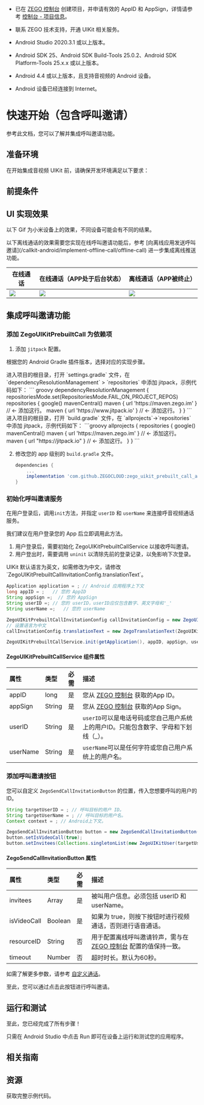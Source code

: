 - 已在 [ZEGO 控制台](https://console.zego.im) 创建项目，并申请有效的 AppID 和 AppSign，详情请参考 [控制台 - 项目信息](https://doc-zh.zego.im/article/12107)。
- 联系 ZEGO 技术支持，开通 UIKit 相关服务。

- Android Studio 2020.3.1 或以上版本。
- Android SDK 25、Android SDK Build-Tools 25.0.2、Android SDK Platform-Tools 25.x.x 或以上版本。
- Android 4.4 或以上版本，且支持音视频的 Android 设备。
- Android 设备已经连接到 Internet。
# 快速开始（包含呼叫邀请）


参考此文档，您可以了解并集成呼叫邀请功能。


## 准备环境

在开始集成音视频 UIKit 前，请确保开发环境满足以下要求：

<AndroidEnviromentRequirementZh/>

## 前提条件

<UIKitCreateAccountAndServicesZh/>

## UI 实现效果

以下 Gif 为小米设备上的效果，不同设备可能会有不同的结果。

<Note title="说明">
以下离线通话的效果需要您实现在线呼叫邀请功能后，参考 [向离线应用发送呼叫邀请](/callkit-android/implement-offline-call/offline-call) 进一步集成离线推送功能。
</Note>

| 在线通话                                                                                                            | 在线通话（APP处于后台状态）                                                                                             | 离线通话（APP被终止）                                                                                                |
| ------------------------------------------------------------------------------------------------------------------- | ----------------------------------------------------------------------------------------------------------------------- | -------------------------------------------------------------------------------------------------------------------- |
| <Frame width="256" height="auto" caption=""><img src="https://media-resource.spreading.io/5fa3f99cda659c8c9f2907cbb0242e6c/workspace86/1online.gif" /></Frame> | <Frame width="256" height="auto" caption=""><img src="https://media-resource.spreading.io/5fa3f99cda659c8c9f2907cbb0242e6c/workspace86/2background.gif" /></Frame> | <Frame width="256" height="auto" caption=""><img src="https://media-resource.spreading.io/5fa3f99cda659c8c9f2907cbb0242e6c/workspace86/3offline.gif" /></Frame> |

## 集成呼叫邀请功能

### 添加 ZegoUIKitPrebuiltCall 为依赖项

1. 添加 `jitpack` 配置。

根据您的 Android Gradle 插件版本，选择对应的实现步骤。

<Tabs>
<Tab title="7.1.0 或更高版本">
进入项目的根目录，打开 `settings.gradle` 文件，在 `dependencyResolutionManagement` > `repositories` 中添加 jitpack，示例代码如下：
``` groovy
dependencyResolutionManagement {
  repositoriesMode.set(RepositoriesMode.FAIL_ON_PROJECT_REPOS)
  repositories {
      google()
      mavenCentral()
      maven { url 'https://maven.zego.im' }   // <- 添加这行。
      maven { url 'https://www.jitpack.io' } // <- 添加这行。
  }
}
```
</Tab>
<Tab title="低于 7.1.0 的版本">
进入项目的根目录，打开 `build.gradle` 文件，在 `allprojects`->`repositories` 中添加 jitpack，示例代码如下：
```groovy
allprojects {
    repositories {
        google()
        mavenCentral()
        maven { url 'https://maven.zego.im' }   // <- 添加这行。
        maven { url "https://jitpack.io" }  // <- 添加这行。
    }
}
```
</Tab>
</Tabs>

2. 修改您的 app 级别的 `build.gradle` 文件。

    ```groovy
    dependencies {
        ...
        implementation 'com.github.ZEGOCLOUD:zego_uikit_prebuilt_call_android:+'
    }
    ```

### 初始化呼叫邀请服务

在用户登录后，调用`init`方法，并指定 `userID` 和 `userName` 来连接呼音视频通话服务。

我们建议在用户登录您的 App 后立即调用此方法。

1. 用户登录后，需要初始化 ZegoUIKitPrebuiltCallService 以接收呼叫邀请。
2. 用户登出时，需要调用 `uninit` 以清除先前的登录记录，以免影响下次登录。

<Note title="说明">
UIKit 默认语言为英文，如需修改为中文，请修改 `ZegoUIKitPrebuiltCallInvitationConfig.translationText`。
</Note>

```java
Application application = ; // Android 应用程序上下文
long appID = ;   // 您的 AppID
String appSign =;  // 您的 AppSign
String userID =; // 您的 userID，userID应仅包含数字、英文字母和'_'
String userName =;   // 您的 userName

ZegoUIKitPrebuiltCallInvitationConfig callInvitationConfig = new ZegoUIKitPrebuiltCallInvitationConfig();
// 设置语言为中文
callInvitationConfig.translationText = new ZegoTranslationText(ZegoUIKitLanguage.CHS);

ZegoUIKitPrebuiltCallService.init(getApplication(), appID, appSign, userID, userName, callInvitationConfig);
```

#### ZegoUIKitPrebuiltCallService 组件属性

| 属性     | 类型   | 必需 | 描述                                                                                |
| :------- | :----- | :--- | :---------------------------------------------------------------------------------- |
| appID    | long   | 是   | 您从 [ZEGO 控制台](https://console.zego.im/) 获取的App ID。                         |
| appSign  | String | 是   | 您从  [ZEGO 控制台](https://console.zego.im/) 获取的App Sign。                      |
| userID   | String | 是   | `userID`可以是电话号码或您自己用户系统上的用户ID。只能包含数字、字母和下划线（_）。 |
| userName | String | 是   | `userName`可以是任何字符或您自己用户系统上的用户名。                                |


### 添加呼叫邀请按钮

您可以自定义 `ZegoSendCallInvitationButton` 的位置，传入您想要呼叫的用户的ID。

```java
String targetUserID = ; // 呼叫目标的用户 ID。
String targetUserName = ; // 呼叫目标的用户名。
Context context = ; // Android上下文。

ZegoSendCallInvitationButton button = new ZegoSendCallInvitationButton(context);
button.setIsVideoCall(true);
button.setInvitees(Collections.singletonList(new ZegoUIKitUser(targetUserID,targetUserName)));
```

#### ZegoSendCallInvitationButton 属性

| 属性        | 类型    | 必需 | 描述                                                                                        |
| :---------- | :------ | :--- | :------------------------------------------------------------------------------------------ |
| invitees    | Array   | 是   | 被叫用户信息。必须包括 userID 和 userName。                                                 |
| isVideoCall | Boolean | 是   | 如果为 true，则按下按钮时进行视频通话，否则进行语音通话。                                   |
| resourceID  | String  | 否   | 用于配置离线呼叫邀请铃声，需与在 [ZEGO 控制台](https://console.zego.im/) 配置的值保持一致。 |
| timeout     | Number  | 否   | 超时时长。默认为60秒。                                                                      |


如需了解更多参数，请参考 [自定义通话](/callkit-android/calling-config/overview)。

至此，您可以通过点击此按钮进行呼叫邀请。


## 运行和测试

至此，您已经完成了所有步骤！

只需在 Android Studio 中点击 Run 即可在设备上运行和测试您的应用程序。



## 相关指南

<CardGroup cols={2}>
<Card title="通话设置" href="/callkit-android/calling-config/overview">
</Card>
</CardGroup>

## 资源

<CardGroup cols={2}>
<Card title="示例代码" href="https://github.com/ZEGOCLOUD/zego_uikit_prebuilt_call_example_android" target="_blank">
  获取完整示例代码。
</Card>
</CardGroup>
